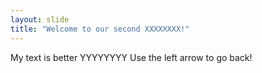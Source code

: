 ```yaml
---
layout: slide
title: "Welcome to our second XXXXXXXX!"
---
```

My text is better YYYYYYYY
Use the left arrow to go back!
